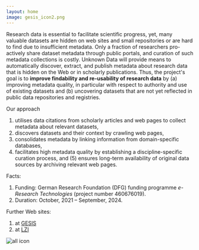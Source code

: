 ```yaml
---
layout: home
image: gesis_icon2.png
---
```


Research data is essential to facilitate scientific progress, yet,
many valuable datasets are hidden on web sites and small repositories
or are hard to find due to insufficient metadata. Only a fraction of
researchers pro-actively share dataset metadata through public
portals, and curation of such metadata collections is costly. Unknown
Data will provide means to automatically discover, extract, and
publish metadata about research data that is hidden on the Web or in
scholarly publications. Thus, the project's goal is to **improve
findability and re-usability of research data** by (a) improving
metadata quality, in particular with respect to authority and use of
existing datasets and (b) uncovering datasets that are not yet
reflected in public data repositories and registries.

Our approach
1. utilises data citations from scholarly articles and web pages to
collect metadata about relevant datasets,
2. discovers datasets and their context by crawling web pages,
3. consolidates metadata by linking information from domain-specific
databases,
4. facilitates high metadata quality by establishing a
discipline-specific curation process, and (5) ensures long-term
availability of original data sources by archiving relevant web pages.


Facts:
1. Funding: German Research Foundation (DFG) funding programme
   *e-Research Technologies* (project number 460676019).
2. Duration: October, 2021 – September, 2024.

Further Web sites:
1. at [GESIS](https://www.gesis.org/forschung/drittmittelprojekte/projektuebersicht-drittmittel/avh-potenzial-1)
2. at [LZI](https://www.dagstuhl.de/ueber-dagstuhl/projekte/unknown-data/)


![all icon](/images/all_pic.png)
